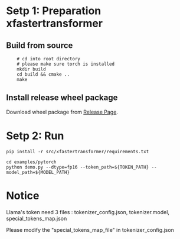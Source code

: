 # Setp 1: Preparation xfastertransformer
## Build from source
```
    # cd into root directory
    # please make sure torch is installed
    mkdir build
    cd build && cmake ..
    make
```

## Install release wheel package
Download wheel package from [Release Page](https://github.com/intel-sandbox/ai.llm.llm-opt/releases).

# Setp 2: Run
```
pip install -r src/xfastertransformer/requirements.txt

cd examples/pytorch
python demo.py --dtype=fp16 --token_path=${TOKEN_PATH} --model_path=${MODEL_PATH}
```

# Notice
Llama's token need 3 files : tokenizer_config.json, tokenizer.model, special_tokens_map.json

Please modify the "special_tokens_map_file" in tokenizer_config.json